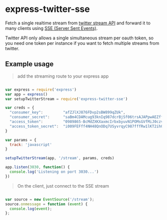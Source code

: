 # express-twitter-sse

Fetch a single realtime stream from [twitter stream API](https://dev.twitter.com/streaming/public) and forward it to many clients using [SSE (Server Sent Events)](https://developer.mozilla.org/fr/docs/Server-sent_events).

Twitter API only allows a single simultaneous stream per oauth token, so you need one token per instance if you want to fetch multiple streams from twitter.


## Example usage

> add the streaming route to your express app

```js

var express = require('express')
var app = express()
var setupTwitterStream = require('express-twitter-sse')

var creds = {
  "consumer_key":         "afZJlXJ876FDvp2sBW899qZUk",
  "consumer_secret":      "saBm4CDAMcug93knIq987dcrBjSf06trsAJAPpwAEZfffjj",
  "access_token":         "0989865-BcMdZXKXaxmcIrbxbyuvN1POMsGVfMiJ0czvzr",
  "access_token_secret":  "i009FEFff4NH48QnODq7USyvrqyC987fffRw1lKT2ih06de"
}

var params = {
  track: 'javascript'
}

setupTwitterStream(app, '/stream', params, creds)

app.listen(3030, function() {
  console.log('Listening on port 3030...')
})

```

> On the client, just connect to the SSE stream

```js

var source = new EventSource('/stream');
source.onmessage = function (event) {
  console.log(event);
};

```
